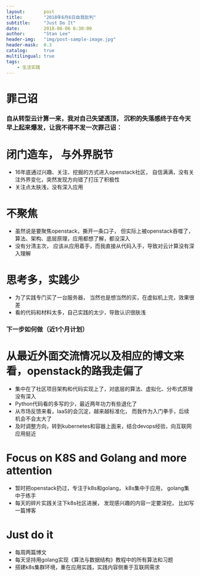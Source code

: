 ```yaml
---
layout:       post
title:        "2018年6月6日自我批判"
subtitle:     "Just Do It"
date:         2018-06-06 6:30:00
author:       "Stan Lee"
header-img:   "img/post-sample-image.jpg"
header-mask:  0.3
catalog:      true
multilingual: true
tags:
    - 生活实践
---
```

<h1>罪己诏</h1>

### 自从转型云计算一来，我对自己失望透顶， 沉积的失落感终于在今天早上起来爆发，让我不得不发一次罪己诏：

# 闭门造车， 与外界脱节
- 16年底通过兴趣、关注、挖掘的方式进入openstack社区， 自信满满，没有关注外界变化，突然发现方向错了打压了积极性
- 关注点太肤浅，没有深入应用

# 不聚焦
- 虽然说是要聚焦openstack，撕开一条口子， 但实际上被openstack吞噬了， 算法、架构、底层原理，应用都想了解，都没深入
- 没有分清主次， 应该从应用着手，而我直接从代码入手，导致对云计算没有深入理解

# 思考多，实践少
- 为了实践专门买了一台服务器， 当然也是想当然的买，在虚拟机上完，效果很差
- 看的代码和材料太多，自己实践的太少，导致认识很肤浅

### 下一步如何做（近1个月计划）

# 从最近外面交流情况以及相应的博文来看，openstack的路我走偏了
- 集中在了社区项目架构和代码实现上了，对底层的算法、虚拟化、分布式原理没有深入
- Python代码看的多写的少，最近两年功力有些退化了
- 从市场反馈来看，IaaS的会沉淀，越来越标准化， 而我作为入门拳手，后续机会不会太大了
- 及时调整方向，转到kubernetes和容器上面来，结合devops经验，向互联网应用挺近

# Focus on K8S and Golang and more attention
- 暂时把openstack扔过，专注于k8s和golang， k8s集中于应用， golang集中于练手
- 每天的碎片实践关注下k8s社区进展， 发现感兴趣的内容一定要深挖， 比如写一篇博客

# Just do it
- 每周两篇博文
- 每天坚持用golang实现《算法与数据结构》教程中的所有算法和习题
- 搭建k8s集群环境，重在应用实践，实践内容侧重于互联网需求
